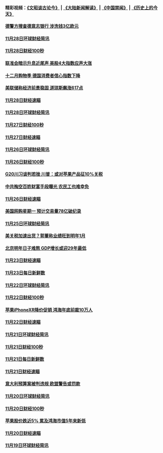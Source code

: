 #### 精彩视频：[《文昭谈古论今》](https://github.com/gfw-breaker/wenzhao/blob/master/README.md?t=11300031) | [《大陆新闻解读》](https://github.com/gfw-breaker/ntdtv-comedy/blob/master/README.md?t=11300031) | [《中国禁闻》](https://github.com/gfw-breaker/ntdtv-news/blob/master/README.md?t=11300031) | [《历史上的今天》](https://github.com/gfw-breaker/today-in-history/blob/master/README.md?t=11300031) 

#### [德警方搜查德意志银行 涉洗钱3亿欧元](../pages/news208/a1401321.md?t=11300031) 

#### [11月28日环球财经简讯](../pages/news208/a1401308.md?t=11300031) 

#### [11月28日财经100秒](../pages/news208/a1401297.md?t=11300031) 

#### [联准会暗示升息近尾声 美股4大指数应声大涨](../pages/news208/a1401258.md?t=11300031) 

#### [十二月购物季 德国消费者信心指数下降](../pages/news208/a1401166.md?t=11300031) 

#### [美联储称经济前景稳固 道琼斯飙涨617点](../pages/news208/a1401214.md?t=11300031) 

#### [11月28日财经速瞄](../pages/news208/a1401210.md?t=11300031) 

#### [11月28日环球财经简讯](../pages/news208/a1401164.md?t=11300031) 

#### [11月27日财经100秒](../pages/news208/a1401144.md?t=11300031) 

#### [11月27日财经速瞄](../pages/news208/a1401040.md?t=11300031) 

#### [11月26日环球财经简讯](../pages/news208/a1400989.md?t=11300031) 

#### [11月26日财经100秒](../pages/news208/a1400971.md?t=11300031) 

#### [G20川习谈判若挫 川普：或对苹果产品征10%关税](../pages/news208/a1400956.md?t=11300031) 

#### [中共掏空百姓财富手段曝光 农民工也难幸免](../pages/news208/a1400801.md?t=11300031) 

#### [11月26日财经速瞄](../pages/news208/a1400897.md?t=11300031) 

#### [美国网购星期一 预计交易量78亿破纪录](../pages/news208/a1400853.md?t=11300031) 

#### [11月25日环球财经简讯](../pages/news208/a1400834.md?t=11300031) 

#### [美关税加速出货？郭董称业绩旺到明年1月](../pages/news208/a1400825.md?t=11300031) 

#### [北京明年日子难熬  GDP增长或迎29年最低](../pages/news208/a1400727.md?t=11300031) 

#### [11月23日财经速瞄](../pages/news208/a1400579.md?t=11300031) 

#### [11月23日每日新鲜数](../pages/news208/a1400561.md?t=11300031) 

#### [11月22日环球财经简讯](../pages/news208/a1400540.md?t=11300031) 

#### [11月22日财经100秒](../pages/news208/a1400521.md?t=11300031) 

#### [苹果iPhoneXR降价促销  鸿海年底前裁10万人](../pages/news208/a1400490.md?t=11300031) 

#### [11月22日财经速瞄](../pages/news208/a1400437.md?t=11300031) 

#### [11月21日环球财经简讯](../pages/news208/a1400399.md?t=11300031) 

#### [11月21日财经100秒](../pages/news208/a1400374.md?t=11300031) 

#### [11月21日每日新鲜数](../pages/news208/a1400288.md?t=11300031) 

#### [11月21日财经速瞄](../pages/news208/a1400286.md?t=11300031) 

#### [意大利预算案被判违规 欧盟警告或罚款](../pages/news208/a1400280.md?t=11300031) 

#### [11月20日环球财经简讯](../pages/news208/a1400248.md?t=11300031) 

#### [11月20日财经100秒](../pages/news208/a1400231.md?t=11300031) 

#### [苹果股价跌近5% 累及鸿海市值5年来新低](../pages/news208/a1400185.md?t=11300031) 

#### [11月20日财经速瞄](../pages/news208/a1400144.md?t=11300031) 

#### [11月19日环球财经简讯](../pages/news208/a1400102.md?t=11300031) 

